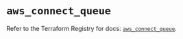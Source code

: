 # `aws_connect_queue`

Refer to the Terraform Registry for docs: [`aws_connect_queue`](https://registry.terraform.io/providers/hashicorp/aws/5.92.0/docs/resources/connect_queue).
